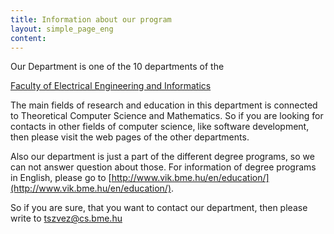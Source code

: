 ```yaml
---
title: Information about our program
layout: simple_page_eng
content:
---
```


Our Department is one of the 10 departments of the

[Faculty of Electrical Engineering and Informatics](http://www.vik.bme.hu/en)

The main fields of research and education in this department is connected to Theoretical Computer Science and Mathematics. So if you are looking for contacts in other fields of computer science, like software development, then please visit the web pages of the other departments.

Also our department is just a part of the different degree programs, so we can not answer question about those. For information of degree programs in English, please go to [http://www.vik.bme.hu/en/education/](http://www.vik.bme.hu/en/education/).

So if you are sure, that you want to contact our department, then please write to tszvez@cs.bme.hu
